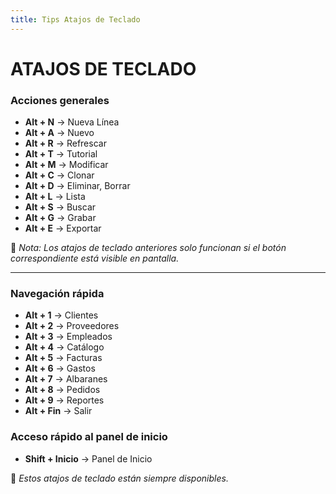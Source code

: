 ```yaml
---
title: Tips Atajos de Teclado
---
```


# ATAJOS DE TECLADO

### Acciones generales
- **Alt + N** → Nueva Línea  
- **Alt + A** → Nuevo  
- **Alt + R** → Refrescar  
- **Alt + T** → Tutorial  
- **Alt + M** → Modificar  
- **Alt + C** → Clonar  
- **Alt + D** → Eliminar, Borrar  
- **Alt + L** → Lista  
- **Alt + S** → Buscar  
- **Alt + G** → Grabar  
- **Alt + E** → Exportar  

📌 *Nota: Los atajos de teclado anteriores solo funcionan si el botón correspondiente está visible en pantalla.*

---

### Navegación rápida  
- **Alt + 1** → Clientes  
- **Alt + 2** → Proveedores  
- **Alt + 3** → Empleados  
- **Alt + 4** → Catálogo  
- **Alt + 5** → Facturas  
- **Alt + 6** → Gastos  
- **Alt + 7** → Albaranes  
- **Alt + 8** → Pedidos  
- **Alt + 9** → Reportes  
- **Alt + Fin** → Salir  

### Acceso rápido al panel de inicio  
- **Shift + Inicio** → Panel de Inicio  

📌 *Estos atajos de teclado están siempre disponibles.*  
